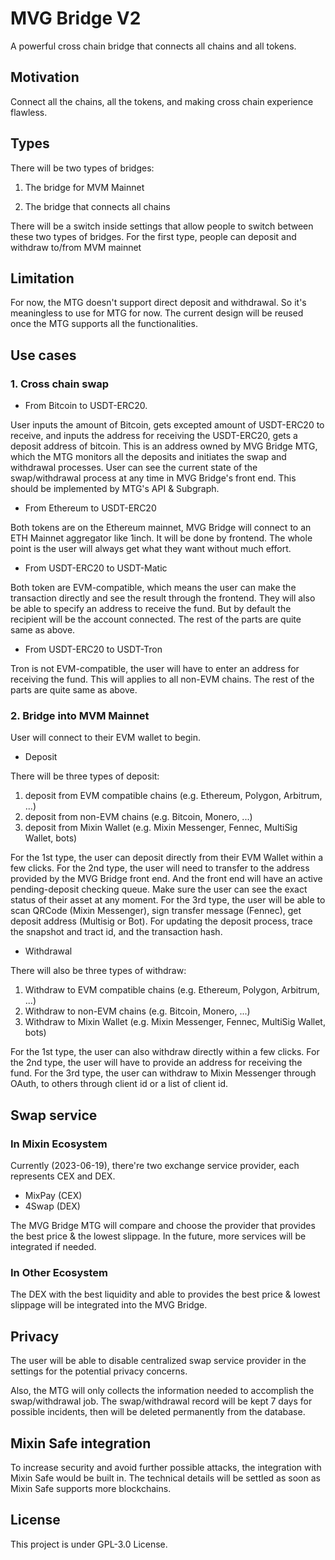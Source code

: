 # MVG Bridge V2

A powerful cross chain bridge that connects all chains and all tokens.

## Motivation

Connect all the chains, all the tokens, and making cross chain experience flawless.

## Types

There will be two types of bridges:

1. The bridge for MVM Mainnet

2. The bridge that connects all chains

There will be a switch inside settings that allow people to switch between these two types of bridges. For the first type, people can deposit and withdraw to/from MVM mainnet

## Limitation

For now, the MTG doesn't support direct deposit and withdrawal. So it's meaningless to use for MTG for now. The current design will be reused once the MTG supports all the functionalities.

## Use cases

### 1. Cross chain swap

- From Bitcoin to USDT-ERC20. 

User inputs the amount of Bitcoin, gets excepted amount of USDT-ERC20 to receive, and inputs the address for receiving the USDT-ERC20, gets a deposit address of bitcoin. This is an address owned by MVG Bridge MTG, which the MTG monitors all the deposits and initiates the swap and withdrawal processes. User can see the current state of the swap/withdrawal process at any time in MVG Bridge's front end. This should be implemented by MTG's API & Subgraph.

- From Ethereum to USDT-ERC20

Both tokens are on the Ethereum mainnet, MVG Bridge will connect to an ETH Mainnet aggregator like 1inch. It will be done by frontend. The whole point is the user will always get what they want without much effort.

- From USDT-ERC20 to USDT-Matic

Both token are EVM-compatible, which means the user can make the transaction directly and see the result through the frontend. They will also be able to specify an address to receive the fund. But by default the recipient will be the account connected. The rest of the parts are quite same as above.

- From USDT-ERC20 to USDT-Tron

Tron is not EVM-compatible, the user will have to enter an address for receiving the fund. This will applies to all non-EVM chains. The rest of the parts are quite same as above.

### 2. Bridge into MVM Mainnet

User will connect to their EVM wallet to begin.

- Deposit 

There will be three types of deposit:
1. deposit from EVM compatible chains (e.g. Ethereum, Polygon, Arbitrum, ...)
2. deposit from non-EVM chains (e.g. Bitcoin, Monero, ...)
3. deposit from Mixin Wallet (e.g. Mixin Messenger, Fennec, MultiSig Wallet, bots)

For the 1st type, the user can deposit directly from their EVM Wallet within a few clicks.
For the 2nd type, the user will need to transfer to the address provided by the MVG Bridge front end. And the front end will have an active pending-deposit checking queue. Make sure the user can see the exact status of their asset at any moment.
For the 3rd type, the user will be able to scan QRCode (Mixin Messenger), sign transfer message (Fennec), get deposit address (Multisig or Bot). For updating the deposit process, trace the snapshot and tract id, and the transaction hash.

- Withdrawal

There will also be three types of withdraw:
1. Withdraw to EVM compatible chains (e.g. Ethereum, Polygon, Arbitrum, ...)
2. Withdraw to non-EVM chains (e.g. Bitcoin, Monero, ...)
3. Withdraw to Mixin Wallet (e.g. Mixin Messenger, Fennec, MultiSig Wallet, bots)

For the 1st type, the user can also withdraw directly within a few clicks.
For the 2nd type, the user will have to provide an address for receiving the fund.
For the 3rd type, the user can withdraw to Mixin Messenger through OAuth, to others through client id or a list of client id.

## Swap service

### In Mixin Ecosystem

Currently (2023-06-19), there're two exchange service provider, each represents CEX and DEX.

- MixPay (CEX)
- 4Swap (DEX)

The MVG Bridge MTG will compare and choose the provider that provides the best price & the lowest slippage. In the future, more services will be integrated if needed.

### In Other Ecosystem

The DEX with the best liquidity and able to provides the best price & lowest slippage will be integrated into the MVG Bridge.

## Privacy

The user will be able to disable centralized swap service provider in the settings for the potential privacy concerns.

Also, the MTG will only collects the information needed to accomplish the swap/withdrawal job. The swap/withdrawal record will be kept 7 days for possible incidents, then will be deleted permanently from the database.

## Mixin Safe integration

To increase security and avoid further possible attacks, the integration with Mixin Safe would be built in. The technical details will be settled as soon as Mixin Safe supports more blockchains. 

## License

This project is under GPL-3.0 License.
